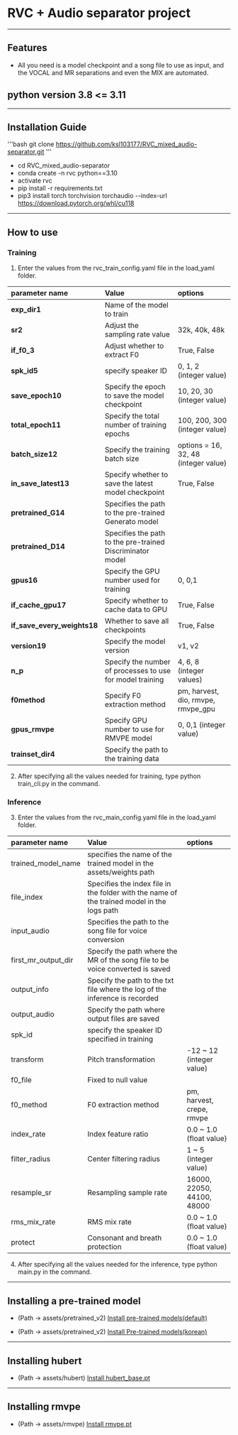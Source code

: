 # RVC + Audio separator project
---
## Features
- All you need is a model checkpoint and a song file to use as input, and the VOCAL and MR separations and even the MIX are automated.
## python version 3.8 <= 3.11
---
## Installation Guide
'''bash
    git clone https://github.com/ksl103177/RVC_mixed_audio-separator.git
'''
- cd RVC_mixed_audio-separator
- conda create -n rvc python==3.10
- activate rvc
- pip install -r requirements.txt
- pip3 install torch torchvision torchaudio --index-url https://download.pytorch.org/whl/cu118
---
## How to use
### Training
1. Enter the values from the rvc_train_config.yaml file in the load_yaml folder.

| parameter name | Value | options |
|:---------------|:------|:--------|
| **exp_dir1** | Name of the model to train |  |
| **sr2** | Adjust the sampling rate value | 32k, 40k, 48k |
| **if_f0_3** | Adjust whether to extract F0 | True, False |
| **spk_id5** | specify speaker ID | 0, 1, 2 (integer value) |
| **save_epoch10** | Specify the epoch to save the model checkpoint | 10, 20, 30 (integer value) |
| **total_epoch11** | Specify the total number of training epochs | 100, 200, 300 (integer value) |
| **batch_size12** | Specify the training batch size | options = 16, 32, 48 (integer value) |
| **in_save_latest13** | Specify whether to save the latest model checkpoint | True, False |
| **pretrained_G14** | Specifies the path to the pre-trained Generato model |  |
| **pretrained_D14** | Specifies the path to the pre-trained Discriminator model |  |
| **gpus16** | Specify the GPU number used for training | 0, 0,1 |
| **if_cache_gpu17** | Specify whether to cache data to GPU | True, False |
| **if_save_every_weights18** | Whether to save all checkpoints | True, False |
| **version19** | Specify the model version | v1, v2 |
| **n_p** | Specify the number of processes to use for model training | 4, 6, 8 (integer values) |
| **f0method** | Specify F0 extraction method | pm, harvest, dio, rmvpe, rmvpe_gpu |
| **gpus_rmvpe** | Specify GPU number to use for RMVPE model | 0, 0,1 (integer value) |
| **trainset_dir4** | Specify the path to the training data |  |
2. After specifying all the values needed for training, type python train_cli.py in the command.
### Inference
3. Enter the values from the rvc_main_config.yaml file in the load_yaml folder.

| parameter name | Value | options |
|:---------------|:------|:--------|
| trained_model_name | specifies the name of the trained model in the assets/weights path |  |
| file_index | Specifies the index file in the folder with the name of the trained model in the logs path |  |
| input_audio | Specifies the path to the song file for voice conversion |  |
| first_mr_output_dir | Specify the path where the MR of the song file to be voice converted is saved |  |
| output_info | Specify the path to the txt file where the log of the inference is recorded |  |
| output_audio | Specify the path where output files are saved |  |
| spk_id | specify the speaker ID specified in training |  |
| transform | Pitch transformation | -12 ~ 12 (integer value) |
| f0_file | Fixed to null value |  |
| f0_method | F0 extraction method | pm, harvest, crepe, rmvpe |
| index_rate | Index feature ratio | 0.0 ~ 1.0 (float value) |
| filter_radius | Center filtering radius | 1 ~ 5 (integer value) |
| resample_sr | Resampling sample rate | 16000, 22050, 44100, 48000 |
| rms_mix_rate | RMS mix rate | 0.0 ~ 1.0 (float value) |
| protect | Consonant and breath protection | 0.0 ~ 1.0 (float value) |
4. After specifying all the values needed for the inference, type python main.py in the command.
---
## Installing a pre-trained model
- (Path -> assets/pretrained_v2)
[Install pre-trained models(default)](https://huggingface.co/lj1995/VoiceConversionWebUI/tree/main/pretrained_v2)

- (Path -> assets/pretrained_v2)
[Install Pre-trained models(korean)](https://huggingface.co/SeoulStreamingStation/KLM4/tree/main)
---
## Installing hubert
- (Path -> assets/hubert)
[Install hubert_base.pt](https://huggingface.co/lj1995/VoiceConversionWebUI/blob/main/hubert_base.pt)
---
## Installing rmvpe
- (Path -> assets/rmvpe)
[Install rmvpe.pt](https://huggingface.co/lj1995/VoiceConversionWebUI/blob/main/rmvpe.pt)